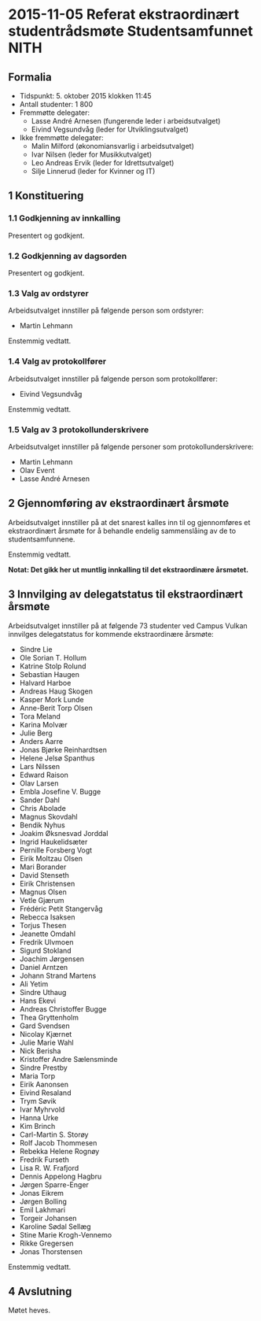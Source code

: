 # 2015-11-05 Referat ekstraordinært studentrådsmøte Studentsamfunnet NITH

## Formalia

- Tidspunkt: 5. oktober 2015 klokken 11:45
- Antall studenter: 1 800
- Fremmøtte delegater: 
  - Lasse André Arnesen (fungerende leder i arbeidsutvalget)
  - Eivind Vegsundvåg (leder for Utviklingsutvalget)
- Ikke fremmøtte delegater:
  - Malin Milford (økonomiansvarlig i arbeidsutvalget)
  - Ivar Nilsen (leder for Musikkutvalget)
  - Leo Andreas Ervik (leder for Idrettsutvalget)
  - Silje Linnerud (leder for Kvinner og IT)

## 1 Konstituering

### 1.1 Godkjenning av innkalling

Presentert og godkjent.

### 1.2 Godkjenning av dagsorden

Presentert og godkjent.

### 1.3 Valg av ordstyrer

Arbeidsutvalget innstiller på følgende person som ordstyrer:

- Martin Lehmann

Enstemmig vedtatt.

### 1.4 Valg av protokollfører

Arbeidsutvalget innstiller på følgende person som protokollfører:

- Eivind Vegsundvåg

Enstemmig vedtatt.

### 1.5 Valg av 3 protokollunderskrivere

Arbeidsutvalget innstiller på følgende personer som protokollunderskrivere:

- Martin Lehmann
- Olav Event
- Lasse André Arnesen

## 2 Gjennomføring av ekstraordinært årsmøte

Arbeidsutvalget innstiller på at det snarest kalles inn til og gjennomføres et ekstraordinært årsmøte for å behandle endelig sammenslåing av de to studentsamfunnene.

Enstemmig vedtatt.

__Notat: Det gikk her ut muntlig innkalling til det ekstraordinære årsmøtet.__

## 3 Innvilging av delegatstatus til ekstraordinært årsmøte

Arbeidsutvalget innstiller på at følgende 73 studenter ved Campus Vulkan innvilges delegatstatus for kommende ekstraordinære årsmøte:

- Sindre Lie
- Ole Sorian T. Hollum
- Katrine Stolp Rolund
- Sebastian Haugen
- Halvard Harboe
- Andreas Haug Skogen
- Kasper Mork Lunde
- Anne-Berit Torp Olsen
- Tora Meland
- Karina Molvær
- Julie Berg
- Anders Aarre
- Jonas Bjørke Reinhardtsen
- Helene Jelsø Spanthus
- Lars Nilssen
- Edward Raison
- Olav Larsen
- Embla Josefine V. Bugge
- Sander Dahl
- Chris Abolade
- Magnus Skovdahl
- Bendik Nyhus
- Joakim Øksnesvad Jorddal
- Ingrid Haukelidsæter
- Pernille Forsberg Vogt
- Eirik Moltzau Olsen
- Mari Borander
- David Stenseth
- Eirik Christensen
- Magnus Olsen
- Vetle Gjærum
- Frédéric Petit Stangervåg
- Rebecca Isaksen
- Torjus Thesen
- Jeanette Omdahl
- Fredrik Ulvmoen
- Sigurd Stokland
- Joachim Jørgensen
- Daniel Arntzen
- Johann Strand Martens
- Ali Yetim
- Sindre Uthaug
- Hans Ekevi
- Andreas Christoffer Bugge
- Thea Gryttenholm
- Gard Svendsen
- Nicolay Kjærnet
- Julie Marie Wahl
- Nick Berisha
- Kristoffer Andre Sælensminde
- Sindre Prestby
- Maria Torp
- Eirik Aanonsen
- Eivind Resaland
- Trym Søvik
- Ivar Myhrvold
- Hanna Urke
- Kim Brinch
- Carl-Martin S. Storøy
- Rolf Jacob Thommesen
- Rebekka Helene Rognøy
- Fredrik Furseth
- Lisa R. W. Frafjord
- Dennis Appelong Hagbru
- Jørgen Sparre-Enger
- Jonas Eikrem
- Jørgen Bolling
- Emil Lakhmari
- Torgeir Johansen
- Karoline Sødal Sellæg
- Stine Marie Krogh-Vennemo
- Rikke Gregersen
- Jonas Thorstensen

Enstemmig vedtatt.

## 4 Avslutning

Møtet heves.

